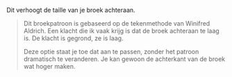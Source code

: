
Dit verhoogt de taille van je broek achteraan.

> Dit broekpatroon is gebaseerd op de tekenmethode van Winifred Aldrich. Een klacht die ik vaak krijg is dat de broek achteraan te laag is. De klacht is gegrond, ze is laag.
> 
> Deze optie staat je toe dat aan te passen, zonder het patroon dramatisch te veranderen. Je kan gewoon de achterkant van de broek wat hoger maken.

